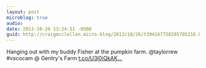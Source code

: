 ```yaml
---
layout: post
microblog: true
audio: 
date: 2013-10-26 13:24:51 -0500
guid: http://craigmcclellan.micro.blog/2013/10/26/t394167758285705216.html
---
```

Hanging out with my buddy Fisher at the pumpkin farm. @taylorrew #vscocam @ Gentry's Farm [t.co/U3l0iQkAK...](http://t.co/U3l0iQkAKI)

